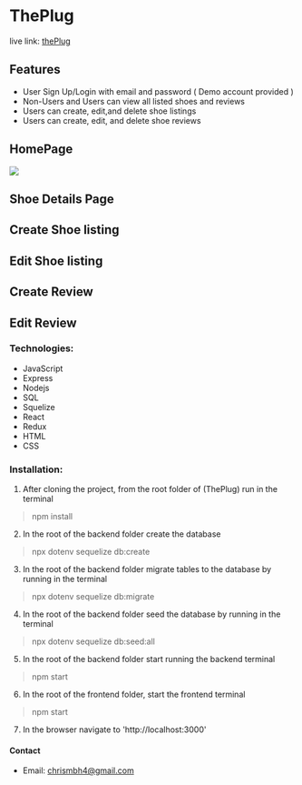 # ThePlug


live link: [thePlug](https://theplugg.herokuapp.com)


## Features
- User Sign Up/Login with email and password ( Demo account provided )
- Non-Users and Users can view all listed shoes and reviews
- Users can create, edit,and delete shoe listings
- Users can create, edit, and delete shoe reviews


## HomePage
<img src="https://imgur.com/a/39PNN8E.png" />


## Shoe Details Page


## Create Shoe listing


## Edit Shoe listing


## Create Review


## Edit Review



### Technologies:
- JavaScript
- Express
- Nodejs
- SQL
- Squelize
- React
- Redux
- HTML
- CSS


### Installation:

1. After cloning the project, from the root folder of (ThePlug) run in the terminal
> npm install

2. In the root of the backend folder create the database
> npx dotenv sequelize db:create

3. In the root of the backend folder migrate tables to the database by running in the terminal
> npx dotenv sequelize db:migrate

4. In the root of the backend folder seed the database by running in the terminal
> npx dotenv sequelize db:seed:all

5. In the root of the backend folder start running the backend terminal
> npm start

6. In the root of the frontend folder, start the frontend terminal
> npm start

7. In the browser navigate to 'http://localhost:3000'


#### Contact
- Email: chrismbh4@gmail.com
